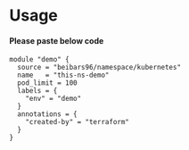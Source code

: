 # Usage

#### Please paste below code
```
module "demo" {
  source = "beibars96/namespace/kubernetes"
  name   = "this-ns-demo"
  pod_limit = 100
  labels = {
    "env" = "demo"
  }
  annotations = {
    "created-by" = "terraform"
  }
}




```